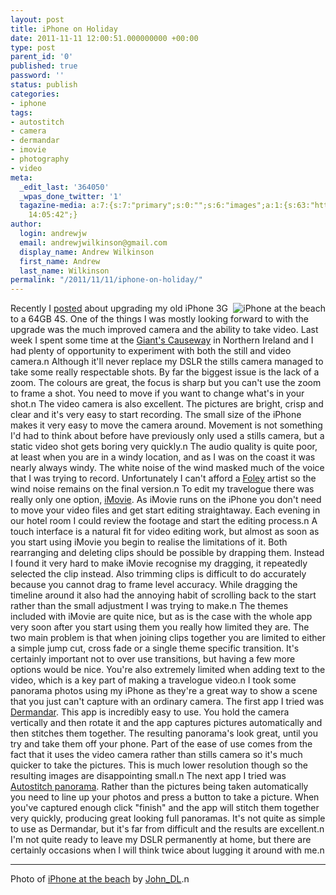 ```yaml
---
layout: post
title: iPhone on Holiday
date: 2011-11-11 12:00:51.000000000 +00:00
type: post
parent_id: '0'
published: true
password: ''
status: publish
categories:
- iphone
tags:
- autostitch
- camera
- dermandar
- imovie
- photography
- video
meta:
  _edit_last: '364050'
  _wpas_done_twitter: '1'
  tagazine-media: a:7:{s:7:"primary";s:0:"";s:6:"images";a:1:{s:63:"http://farm4.static.flickr.com/3057/2402051626_0fbb1ab392_m.jpg";a:6:{s:8:"file_url";s:63:"http://farm4.static.flickr.com/3057/2402051626_0fbb1ab392_m.jpg";s:5:"width";s:3:"167";s:6:"height";s:3:"240";s:4:"type";s:5:"image";s:4:"area";s:5:"40080";s:9:"file_path";s:0:"";}}s:6:"videos";a:0:{}s:11:"image_count";s:1:"1";s:6:"author";s:6:"364050";s:7:"blog_id";s:7:"4895947";s:9:"mod_stamp";s:19:"2011-11-08
    14:05:42";}
author:
  login: andrewjw
  email: andrewjwilkinson@gmail.com
  display_name: Andrew Wilkinson
  first_name: Andrew
  last_name: Wilkinson
permalink: "/2011/11/11/iphone-on-holiday/"
---
```

<a href="http://www.flickr.com/photos/johnlembo/2402051626/"><img style="float:right;border:0;" src="{{ site.baseurl }}/assets/2402051626_0fbb1ab392_m.jpg" alt="iPhone at the beach" /></a>Recently I <a href="http://andrewwilkinson.wordpress.com/2011/10/17/iphone-4s/">posted</a> about upgrading my old iPhone 3G to a 64GB 4S. One of the things I was mostly looking forward to with the upgrade was the much improved camera and the ability to take video. Last week I spent some time at the <a href="http://www.giantscausewayireland.com/">Giant's Causeway</a> in Northern Ireland and I had plenty of opportunity to experiment with both the still and video camera.n
Although it'll never replace my DSLR the stills camera managed to take some really respectable shots. By far the biggest issue is the lack of a zoom. The colours are great, the focus is sharp but you can't use the zoom to frame a shot. You need to move if you want to change what's in your shot.n
The video camera is also excellent. The pictures are bright, crisp and clear and it's very easy to start recording. The small size of the iPhone makes it very easy to move the camera around. Movement is not something I'd had to think about before have previously only used a stills camera, but a static video shot gets boring very quickly.n
The audio quality is quite poor, at least when you are in a windy location, and as I was on the coast it was nearly always windy. The white noise of the wind masked much of the voice that I was trying to record. Unfortunately I can't afford a <a href="http://en.wikipedia.org/wiki/Foley_(filmmaking)">Foley</a> artist so the wind noise remains on the final version.n
To edit my travelogue there was really only one option, <a href="http://itunes.apple.com/gb/app/imovie/id377298193?mt=8">iMovie</a>. As iMovie runs on the iPhone you don't need to move your video files and get start editing straightaway. Each evening in our hotel room I could review the footage and start the editing process.n
A touch interface is a natural fit for video editing work, but almost as soon as you start using iMovie you begin to realise the limitations of it. Both rearranging and deleting clips should be possible by drapping them. Instead I found it very hard to make iMovie recognise my dragging, it repeatedly selected the clip instead. Also trimming clips is difficult to do accurately because you cannot drag to frame level accuracy. While dragging the timeline around it also had the annoying habit of scrolling back to the start rather than the small adjustment I was trying to make.n
The themes included with iMovie are quite nice, but as is the case with the whole app very soon after you start using them you really how limited they are. The two main problem is that when joining clips together you are limited to either a simple jump cut, cross fade or a single theme specific transition. It's certainly important not to over use transitions, but having a few more options would be nice. You're also extremely limited when adding text to the video, which is a key part of making a travelogue video.n
I took some panorama photos using my iPhone as they're a great way to show a scene that you just can't capture with an ordinary camera. The first app I tried was <a href="http://itunes.apple.com/gb/app/dermandar-panorama/id441183050?mt=8">Dermandar</a>. This app is incredibly easy to use. You hold the camera vertically and then rotate it and the app captures pictures automatically and then stitches them together. The resulting panorama's look great, until you try and take them off your phone. Part of the ease of use comes from the fact that it uses the video camera rather than stills camera so it's much quicker to take the pictures. This is much lower resolution though so the resulting images are disappointing small.n
The next app I tried was <a href="http://www.cloudburstresearch.com/autostitch/autostitch.html">Autostitch panorama</a>. Rather than the pictures being taken automatically you need to line up your photos and press a button to take a picture. When you've captured enough click "finish" and the app will stitch them together very quickly, producing great looking full panoramas. It's not quite as simple to use as Dermandar, but it's far from difficult and the results are excellent.n
I'm not quite ready to leave my DSLR permanently at home, but there are certainly occasions when I will think twice about lugging it around with me.n
<hr />
Photo of <a href="http://www.flickr.com/photos/johnlembo/2402051626/">iPhone at the beach</a> by <a href="http://www.flickr.com/photos/johnlembo/">John_DL</a>.n
